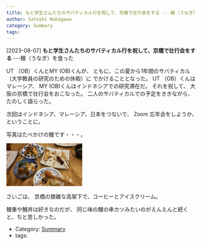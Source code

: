 ```yaml
---
title: もと学生さんたちのサバティカル行を祝して、京橋で壮行会をする ---鰻（うなぎ）を食った
author: Satoshi Nakagawa
category: Summary
tags: 
---
```


[2023-08-07] **もと学生さんたちのサバティカル行を祝して、京橋で壮行会をする**  ---鰻（うなぎ）を食った

 UT （OB）くんとMY (OB)くんが、
ともに、この夏から1年間のサバティカル（大学教員の研究のための休暇）に
でかけることとなった。
UT （OB）くんはマレーシア、
MY (OB)くんはインドネシアでの研究滞在だ。
それを祝して、
大阪の京橋で壮行会をおこなった。
二人のサバティカルでの予定をききながら、
たのしく語らった。

 次回はインドネシア、マレーシア、日本をつないで、
Zoom 忘年会をしようか、ということに。

 写真はたべかけの鰻です・・・。

<a href="/pict/2023-08-07-unagi-pub.jpg">
<img src="/pict/2023-08-07-unagi-pub.jpg" alt="うなぎ食べかけ" width="200"/></a>

 さいごは、
京橋の猥雑な高架下で、コーヒーとアイスクリーム。

<!--more-->

 鰻重や鰻丼は好きなのだが、
同じ味の鰻の串カツみたいのがえんえんと続くと、ちと苦しかった。

- Category: [Summary](https://merapano.github.io/categories.html#Summary)
- tags: 
